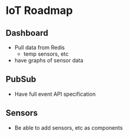 # IoT Roadmap

## Dashboard

* Pull data from Redis
	* temp sensors, etc
* have graphs of sensor data

## PubSub

* Have full event API specification

## Sensors

* Be able to add sensors, etc as components